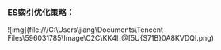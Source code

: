 ### ES索引优化策略：

![img](file:///C:\Users\jiang\Documents\Tencent Files\596031785\Image\C2C\KK4I_@[5U{S71B}0A8KVDQI.png)